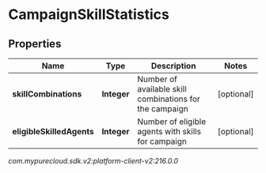 # CampaignSkillStatistics


## Properties

| Name | Type | Description | Notes |
| ------------ | ------------- | ------------- | ------------- |
| **skillCombinations** | **Integer** | Number of available skill combinations for the campaign |  [optional] |
| **eligibleSkilledAgents** | **Integer** | Number of eligible agents with skills for campaign |  [optional] |




_com.mypurecloud.sdk.v2:platform-client-v2:216.0.0_
